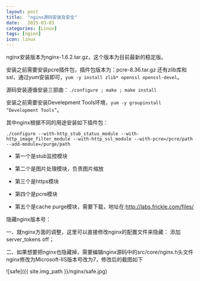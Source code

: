 ```yaml
---
layout: post
title:  "nginx源码安装及安全"
date:   2015-03-03
categories: [Linux]
tags: [nginx]
icon: linux
---
```


nginx安装版本为nginx-1.6.2.tar.gz，这个版本为目前最新的稳定版。

安装之前需要安装pcre插件包，插件包版本为：pcre-8.36.tar.gz
还有zlib库和ssl，通过yum安装即可，`yum -y install zlib* openssl openssl-devel`。

源码安装遵循安装三部曲：`./configure ; make ; make install`

安装之前需要安装Develepment Tools环境，`yum -y groupinstall “Development Tools”`。

其中nginx根据不同的用途安装如下插件包：

```
./configure --with-http_stub_status_module --with-http_image_filter_module --with-http_ssl_module --with-pcre=/pcre/path --add-module=/purge/path
```

* 第一个是stub监控模块

* 第二个是图片处理模块，负责图片缩放

* 第三个是https模块

* 第四个是pcre模块

* 第五个是cache purge模块，需要下载，地址在:<http://labs.frickle.com/files/>

隐藏nginx版本号：

一、就nginx方面的调整，这里可以直接修改nginx的配置文件来隐藏：
添加server_tokens off；

二、如果想要把nginx也隐藏掉，需要编辑nginx源码中的src/core/nginx.h头文件nginx修改为Microsoft-IIS版本号改为7，修改后的截图如下

![safe]({{ site.img_path }}/nginx/safe.jpg)


